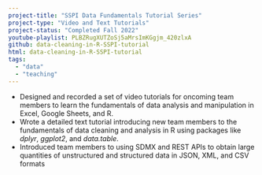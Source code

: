 ```yaml
---
project-title: "SSPI Data Fundamentals Tutorial Series"
project-type: "Video and Text Tutorials"
project-status: "Completed Fall 2022"
youtube-playlist: PLBZRugXUTZoSj5aMrsImKGgjm_420zlxA
github: data-cleaning-in-R-SSPI-tutorial
html: data-cleaning-in-R-SSPI-tutorial
tags:
  - "data"
  - "teaching"
---
```

* Designed and recorded a set of video tutorials for oncoming team members to learn the fundamentals of data analysis and manipulation in Excel, Google Sheets, and R.
* Wrote a detailed text tutorial introducing new team members to the fundamentals of data cleaning and analysis in R using packages like *dplyr*, *ggplot2*, and *data.table*.
* Introduced team members to using SDMX and REST APIs to obtain large quantities of unstructured and structured data in JSON, XML, and CSV formats